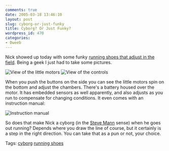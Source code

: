 ```yaml
---
comments: true
date: 2005-03-18 13:46:10
layout: post
slug: cyborg-or-just-funky
title: Cyborg? Or Just Funky?
wordpress_id: 470
categories:
- Dweeb
---
```


Nick showed up today with some funky [running shoes that adjust in the field](http://www.techspot.com/story12866.html). Being a geek I just had to take some pictures.






![View of the little motors](http://photos8.flickr.com/6799585_c7a89a0e06_o.jpg)
![View of the controls](http://photos5.flickr.com/6799689_b5a57d6338_o.jpg)






When you push the buttons on the side you can see the little motors spin on the bottom and adjust the chambers. There's a battery housed over the motor. It has embedded sensors as well apparently, and also adjusts as you run to compensate for changing conditions. It even comes with an instruction manual:






![Instruction manual](http://photos5.flickr.com/6799803_417f532ab0_o.jpg)






So does that make Nick a cyborg (in the [Steve Mann](http://wearcam.org/index.html) sense) when he goes out running? Depends where you draw the line of course, but it certainly is a step in the right direction. You can take that as a pun or not, your choice.





Tags: [cyborg](http://www.bitsplitter.net/tag.php/cyborg) [running shoes](http://www.bitsplitter.net/tag.php/running+shoes)
